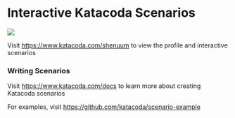 # Interactive Katacoda Scenarios

[![](http://shields.katacoda.com/katacoda/shenuum/count.svg)](https://www.katacoda.com/shenuum "Get your profile on Katacoda.com")

Visit https://www.katacoda.com/shenuum to view the profile and interactive scenarios

### Writing Scenarios
Visit https://www.katacoda.com/docs to learn more about creating Katacoda scenarios

For examples, visit https://github.com/katacoda/scenario-example
